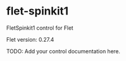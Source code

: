 # flet-spinkit1
FletSpinkit1 control for Flet

Flet version: 0.27.4

TODO: Add your control documentation here.